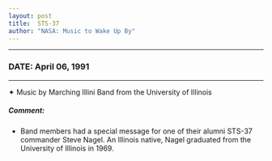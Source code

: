 ```yaml
---
layout: post
title:  STS-37
author: "NASA: Music to Wake Up By"
---
```


----
### DATE: April 06, 1991
----
✦ Music by Marching Illini Band from the University of Illinois

##### Comment:
* Band members had a special message for one of their alumni STS-37 commander Steve Nagel. An Illinois native, Nagel graduated from the University of Illinois in 1969.
